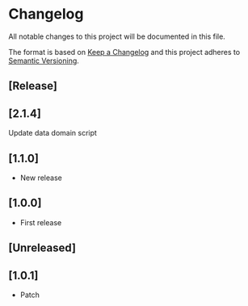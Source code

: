 # Changelog

All notable changes to this project will be documented in this file.

The format is based on [Keep a Changelog](http://keepachangelog.com/en/1.0.0/)
and this project adheres to [Semantic Versioning](http://semver.org/spec/v2.0.0.html).

## [Release]


## [2.1.4]

Update data domain script
## [1.1.0]

- New release
## [1.0.0]

- First release
## [Unreleased]

## [1.0.1]

- Patch
